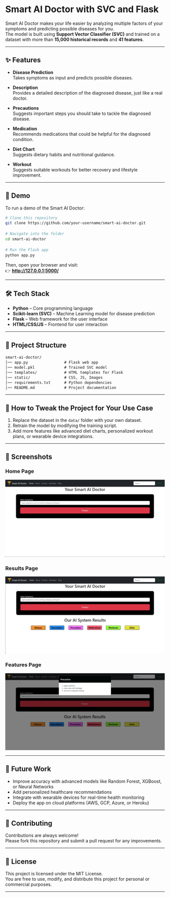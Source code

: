 # Smart AI Doctor with SVC and Flask

Smart AI Doctor makes your life easier by analyzing multiple factors of your symptoms and predicting possible diseases for you.  
The model is built using **Support Vector Classifier (SVC)** and trained on a dataset with more than **15,000 historical records** and **41 features**.

---

## ✨ Features

- **Disease Prediction**  
  Takes symptoms as input and predicts possible diseases.

- **Description**  
  Provides a detailed description of the diagnosed disease, just like a real doctor.

- **Precautions**  
  Suggests important steps you should take to tackle the diagnosed disease.

- **Medication**  
  Recommends medications that could be helpful for the diagnosed condition.

- **Diet Chart**  
  Suggests dietary habits and nutritional guidance. 

- **Workout**  
  Suggests suitable workouts for better recovery and lifestyle improvement. 

---

## 🚀 Demo

To run a demo of the Smart AI Doctor:

```bash
# Clone this repository
git clone https://github.com/your-username/smart-ai-doctor.git

# Navigate into the folder
cd smart-ai-doctor

# Run the Flask app
python app.py
```

Then, open your browser and visit:  
👉 **http://127.0.0.1:5000/**

---

## 🛠️ Tech Stack

- **Python** – Core programming language  
- **Scikit-learn (SVC)** – Machine Learning model for disease prediction  
- **Flask** – Web framework for the user interface  
- **HTML/CSS/JS** – Frontend for user interaction

---

## 📂 Project Structure

```
smart-ai-doctor/
│── app.py                # Flask web app
│── model.pkl             # Trained SVC model
│── templates/            # HTML templates for Flask
│── static/               # CSS, JS, Images
│── requirements.txt      # Python dependencies
│── README.md             # Project documentation
```

---

## 🔧 How to Tweak the Project for Your Use Case

1. Replace the dataset in the `data/` folder with your own dataset.  
2. Retrain the model by modifying the training script.  
3. Add more features like advanced diet charts, personalized workout plans, or wearable device integrations.  

---

## 📸 Screenshots

### Home Page
![Home Page](Model/Demo_1.jpg)

### Results Page
![Input Page](Model/Demo_2.jpg)

### Features Page
![Features Page](Model/Demo_3.jpg)


---

## 📌 Future Work

- Improve accuracy with advanced models like Random Forest, XGBoost, or Neural Networks  
- Add personalized healthcare recommendations  
- Integrate with wearable devices for real-time health monitoring  
- Deploy the app on cloud platforms (AWS, GCP, Azure, or Heroku)  

---

## 🤝 Contributing

Contributions are always welcome!  
Please fork this repository and submit a pull request for any improvements.

---

## 📜 License

This project is licensed under the MIT License.  
You are free to use, modify, and distribute this project for personal or commercial purposes.

---

